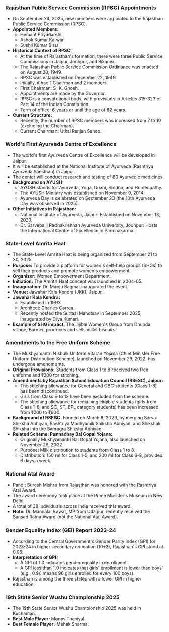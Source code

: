 ### Rajasthan Public Service Commission (RPSC) Appointments

*   On September 24, 2025, new members were appointed to the Rajasthan Public Service Commission (RPSC).
*   **Appointed Members:**
    *   Hemant Priyadarshi
    *   Ashok Kumar Kalwar
    *   Sushil Kumar Bisu
*   **Historical Context of RPSC:**
    *   At the time of Rajasthan's formation, there were three Public Service Commissions in Jaipur, Jodhpur, and Bikaner.
    *   The Rajasthan Public Service Commission Ordinance was enacted on August 20, 1949.
    *   RPSC was established on December 22, 1949.
    *   Initially, it had 1 Chairman and 2 members.
    *   First Chairman: S. K. Ghosh.
    *   Appointments are made by the Governor.
    *   RPSC is a constitutional body, with provisions in Articles 315-323 of Part 14 of the Indian Constitution.
    *   Term of office: 6 years or until the age of 62 years.
*   **Current Structure:**
    *   Recently, the number of RPSC members was increased from 7 to 10 (excluding the Chairman).
    *   Current Chairman: Utkal Ranjan Sahoo.

### World's First Ayurveda Centre of Excellence

*   The world's first Ayurveda Centre of Excellence will be developed in Jaipur.
*   It will be established at the National Institute of Ayurveda (Rashtriya Ayurveda Sansthan) in Jaipur.
*   The center will conduct research and testing of 80 Ayurvedic medicines.
*   **Background on AYUSH:**
    *   AYUSH stands for Ayurveda, Yoga, Unani, Siddha, and Homeopathy.
    *   The AYUSH Ministry was established on November 9, 2014.
    *   Ayurveda Day is celebrated on September 23 (the 10th Ayurveda Day was observed in 2025).
*   **Other Initiatives in Rajasthan:**
    *   National Institute of Ayurveda, Jaipur: Established on November 13, 2020.
    *   Dr. Sarvepalli Radhakrishnan Ayurveda University, Jodhpur: Hosts the International Centre of Excellence in Panchakarma.

### State-Level Amrita Haat

*   The State-Level Amrita Haat is being organized from September 21 to 30, 2025.
*   **Purpose:** To provide a platform for women's self-help groups (SHGs) to sell their products and promote women's empowerment.
*   **Organizer:** Women Empowerment Department.
*   **Initiation:** The Amrita Haat concept was launched in 2004-05.
*   **Inauguration:** Dr. Manju Bagmar inaugurated the event.
*   **Venue:** Jawahar Kala Kendra (JKK), Jaipur.
*   **Jawahar Kala Kendra:**
    *   Established in 1993.
    *   Architect: Charles Correa.
    *   Recently hosted the Surtaal Mahotsav in September 2025, inaugurated by Diya Kumari.
*   **Example of SHG impact:** The Jijibai Women's Group from Dhunda village, Barmer, produces and sells millet biscuits.

### Amendments to the Free Uniform Scheme

*   The Mukhyamantri Nishulk Uniform Vitaran Yojana (Chief Minister Free Uniform Distribution Scheme), launched on November 29, 2022, has undergone amendments.
*   **Original Provisions:** Students from Class 1 to 8 received two free uniforms and ₹200 for stitching.
*   **Amendments by Rajasthan School Education Council (RSESC), Jaipur:**
    *   The stitching allowance for General and OBC students (Class 1-8) has been discontinued.
    *   Girls from Class 9 to 12 have been excluded from the scheme.
    *   The stitching allowance for remaining eligible students (girls from Class 1-8, and SC, ST, BPL category students) has been increased from ₹200 to ₹600.
*   **Background of RSESC:** Formed on March 9, 2020, by merging Sarva Shiksha Abhiyan, Rashtriya Madhyamik Shiksha Abhiyan, and Shikshak Shiksha into the Samagra Shiksha Abhiyan.
*   **Related Scheme: Pannadhay Bal Gopal Yojana:**
    *   Originally Mukhyamantri Bal Gopal Yojana, also launched on November 29, 2022.
    *   Purpose: Milk distribution to students from Class 1 to 8.
    *   Distribution: 150 ml for Class 1-5, and 200 ml for Class 6-8, provided 6 days a week.

### National Atal Award

*   Pandit Suresh Mishra from Rajasthan was honored with the Rashtriya Atal Award.
*   The award ceremony took place at the Prime Minister's Museum in New Delhi.
*   A total of 38 individuals across India received this award.
*   **Note:** Dr. Mannalal Rawat, MP from Udaipur, recently received the Sansad Ratna Award (not the National Atal Award).

### Gender Equality Index (GEI) Report 2023-24

*   According to the Central Government's Gender Parity Index (GPI) for 2023-24 in higher secondary education (10+2), Rajasthan's GPI stood at 0.96.
*   **Interpretation of GPI:**
    *   A GPI of 1.0 indicates gender equality in enrollment.
    *   A GPI less than 1.0 indicates that girls' enrollment is lower than boys' (e.g., 0.96 means 96 girls enrolled for every 100 boys).
*   Rajasthan is among the three states with a lower GPI in higher education.

### 19th State Senior Wushu Championship 2025

*   The 19th State Senior Wushu Championship 2025 was held in Kuchaman.
*   **Best Male Player:** Manas Thapiyal.
*   **Best Female Player:** Mehak Sharma.
